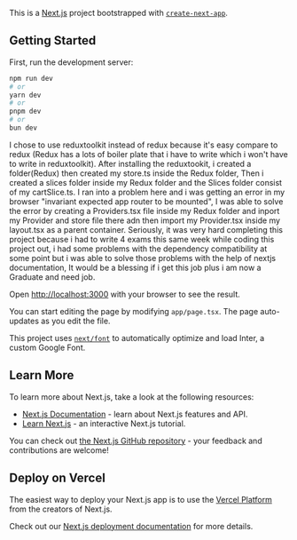 This is a [Next.js](https://nextjs.org/) project bootstrapped with [`create-next-app`](https://github.com/vercel/next.js/tree/canary/packages/create-next-app).

## Getting Started

First, run the development server:

```bash
npm run dev
# or
yarn dev
# or
pnpm dev
# or
bun dev
```
I chose to use reduxtoolkit instead of redux because it's easy compare to redux (Redux has a lots of boiler plate that i have to write which i won't have to write in reduxtoolkit). After installing the reduxtookit, i created a folder(Redux) then created my store.ts inside the Redux folder, Then i created a slices folder inside my Redux folder and the Slices folder consist of my cartSlice.ts. I ran into a problem here and i was getting an error in my browser "invariant expected app router to be mounted", I was able to solve the error by creating a Providers.tsx file inside my Redux folder and inport my Provider and store file there adn then import my Provider.tsx inside my layout.tsx as a parent container.
Seriously, it was very hard completing this project because i had to write 4 exams this same week while coding this project out, i had some problems with the dependency compatibility at some point but i was able to solve those problems with the help of nextjs documentation, It would be a blessing if i get this job plus i am now a Graduate and need job.

Open [http://localhost:3000](http://localhost:3000) with your browser to see the result.

You can start editing the page by modifying `app/page.tsx`. The page auto-updates as you edit the file.

This project uses [`next/font`](https://nextjs.org/docs/basic-features/font-optimization) to automatically optimize and load Inter, a custom Google Font.

## Learn More

To learn more about Next.js, take a look at the following resources:

- [Next.js Documentation](https://nextjs.org/docs) - learn about Next.js features and API.
- [Learn Next.js](https://nextjs.org/learn) - an interactive Next.js tutorial.

You can check out [the Next.js GitHub repository](https://github.com/vercel/next.js/) - your feedback and contributions are welcome!

## Deploy on Vercel

The easiest way to deploy your Next.js app is to use the [Vercel Platform](https://vercel.com/new?utm_medium=default-template&filter=next.js&utm_source=create-next-app&utm_campaign=create-next-app-readme) from the creators of Next.js.

Check out our [Next.js deployment documentation](https://nextjs.org/docs/deployment) for more details.
